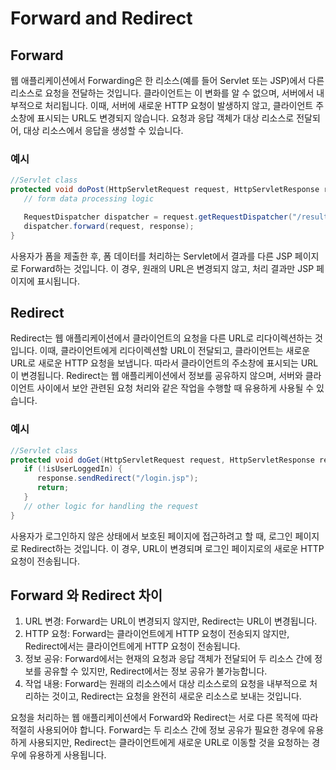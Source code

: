 # Forward and Redirect

## Forward

웹 애플리케이션에서 Forwarding은 한 리소스(예를 들어 Servlet 또는 JSP)에서 다른 리소스로 요청을 전달하는 것입니다.
클라이언트는 이 변화를 알 수 없으며, 서버에서 내부적으로 처리됩니다.
이때, 서버에 새로운 HTTP 요청이 발생하지 않고, 클라이언트 주소창에 표시되는 URL도 변경되지 않습니다.
요청과 응답 객체가 대상 리소스로 전달되어, 대상 리소스에서 응답을 생성할 수 있습니다.

### 예시

```java
//Servlet class
protected void doPost(HttpServletRequest request, HttpServletResponse response) throws ServletException, IOException {
   // form data processing logic

   RequestDispatcher dispatcher = request.getRequestDispatcher("/result.jsp");
   dispatcher.forward(request, response);
}
```

사용자가 폼을 제출한 후, 폼 데이터를 처리하는 Servlet에서 결과를 다른 JSP 페이지로 Forward하는 것입니다.
이 경우, 원래의 URL은 변경되지 않고, 처리 결과만 JSP 페이지에 표시됩니다.

## Redirect

Redirect는 웹 애플리케이션에서 클라이언트의 요청을 다른 URL로 리다이렉션하는 것입니다.
이때, 클라이언트에게 리다이렉션할 URL이 전달되고, 클라이언트는 새로운 URL로 새로운 HTTP 요청을 보냅니다.
따라서 클라이언트의 주소창에 표시되는 URL이 변경됩니다.
Redirect는 웹 애플리케이션에서 정보를 공유하지 않으며, 서버와 클라이언트 사이에서 보안 관련된 요청 처리와 같은 작업을 수행할 때 유용하게 사용될 수 있습니다.

### 예시

```java
//Servlet class
protected void doGet(HttpServletRequest request, HttpServletResponse response) throws ServletException, IOException {
   if (!isUserLoggedIn) {
      response.sendRedirect("/login.jsp");
      return;
   }
   // other logic for handling the request
}
```

사용자가 로그인하지 않은 상태에서 보호된 페이지에 접근하려고 할 때, 로그인 페이지로 Redirect하는 것입니다.
이 경우, URL이 변경되며 로그인 페이지로의 새로운 HTTP 요청이 전송됩니다.

## Forward 와 Redirect 차이

1. URL 변경: Forward는 URL이 변경되지 않지만, Redirect는 URL이 변경됩니다.
2. HTTP 요청: Forward는 클라이언트에게 HTTP 요청이 전송되지 않지만, Redirect에서는 클라이언트에게 HTTP 요청이 전송됩니다.
3. 정보 공유: Forward에서는 현재의 요청과 응답 객체가 전달되어 두 리소스 간에 정보를 공유할 수 있지만, Redirect에서는 정보 공유가 불가능합니다.
4. 작업 내용: Forward는 원래의 리소스에서 대상 리소스로의 요청을 내부적으로 처리하는 것이고, Redirect는 요청을 완전히 새로운 리소스로 보내는 것입니다.

요청을 처리하는 웹 애플리케이션에서 Forward와 Redirect는 서로 다른 목적에 따라 적절히 사용되어야 합니다.
Forward는 두 리소스 간에 정보 공유가 필요한 경우에 유용하게 사용되지만, Redirect는 클라이언트에게 새로운 URL로 이동할 것을 요청하는 경우에 유용하게 사용됩니다.
